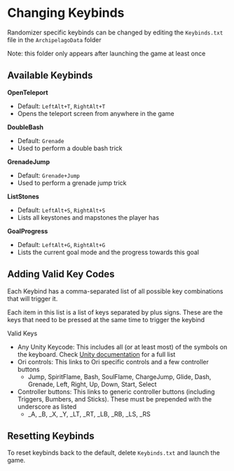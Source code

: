﻿# Changing Keybinds

Randomizer specific keybinds can be changed by editing the `Keybinds.txt` file in the `ArchipelagoData` folder

Note: this folder only appears after launching the game at least once

## Available Keybinds

**OpenTeleport**
- Default: `LeftAlt+T`, `RightAlt+T`
- Opens the teleport screen from anywhere in the game

**DoubleBash**
- Default: `Grenade`
- Used to perform a double bash trick

**GrenadeJump**
- Default: `Grenade+Jump`
- Used to perform a grenade jump trick

**ListStones**
- Default: `LeftAlt+S`, `RightAlt+S`
- Lists all keystones and mapstones the player has

**GoalProgress**
- Default: `LeftAlt+G`, `RightAlt+G`
- Lists the current goal mode and the progress towards this goal

## Adding Valid Key Codes

Each Keybind has a comma-separated list of all possible key combinations that will trigger it.

Each item in this list is a list of keys separated by plus signs. These are the keys that need to be pressed at the same time to trigger the keybind

Valid Keys
- Any Unity Keycode: This includes all (or at least most) of the symbols on the keyboard. Check [Unity documentation](https://docs.unity3d.com/ScriptReference/KeyCode.html) for a full list
- Ori controls: This links to Ori specific controls and a few controller buttons
  - Jump, SpiritFlame, Bash, SoulFlame, ChargeJump, Glide, Dash, Grenade, Left, Right, Up, Down, Start, Select
- Controller buttons: This links to generic controller buttons (including Triggers, Bumbers, and Sticks). These must be prepended with the underscore as listed
  - _A, _B, _X, _Y, _LT, _RT, _LB, _RB, _LS, _RS

## Resetting Keybinds

To reset keybinds back to the default, delete `Keybinds.txt` and launch the game.